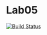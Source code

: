 # Lab05
[![Build Status](https://travis-ci.org/00557134/Lab01.svg?branch=master)](https://travis-ci.org/00557134/Lab01)
